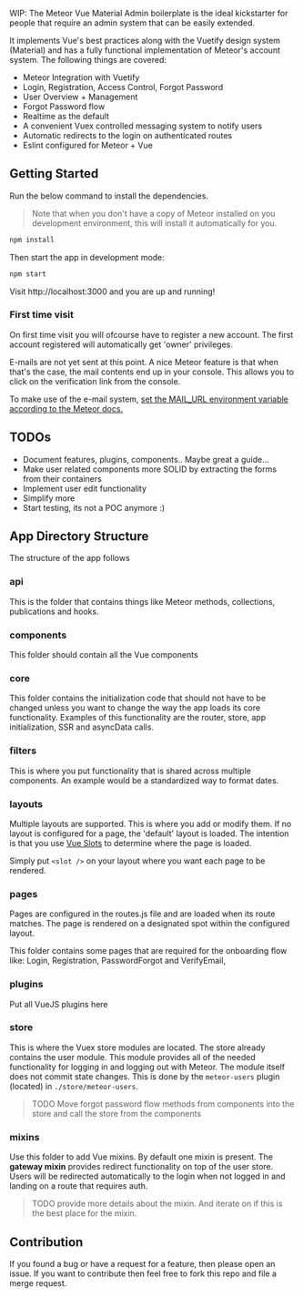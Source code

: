 WIP: The Meteor Vue Material Admin boilerplate is the ideal kickstarter for people that 
require an admin system that can be easily extended. 

It implements Vue's best practices along with the Vuetify design system (Material) 
and has a fully functional implementation of Meteor's account system. The following things 
are covered:

- Meteor Integration with Vuetify
- Login, Registration, Access Control, Forgot Password
- User Overview + Management
- Forgot Password flow
- Realtime as the default
- A convenient Vuex controlled messaging system to notify users 
- Automatic redirects to the login on authenticated routes
- Eslint configured for Meteor + Vue

## Getting Started

Run the below command to install the dependencies. 

>Note that when you don't have a copy of Meteor 
installed on you development environment, this will install it automatically for you.

```sh
npm install
```

Then start the app in development mode:

```sh
npm start
```

Visit http://localhost:3000 and you are up and running!

### First time visit
On first time visit you will ofcourse have to register a new account. The first account 
registered will automatically get 'owner' privileges. 

E-mails are not yet sent at this point. A nice Meteor feature is that when that's the case, 
the mail contents end up in your console. This allows you to click on the verification link 
from the console.

To make use of the e-mail system, 
[set the MAIL_URL environment variable according to the Meteor docs.](https://docs.meteor.com/api/email.html)

## TODOs

- Document features, plugins, components.. Maybe great a guide...
- Make user related components more SOLID by extracting the forms from their containers
- Implement user edit functionality
- Simplify more
- Start testing, its not a POC anymore :)

## App Directory Structure
The structure of the app follows

### api
This is the folder that contains things like Meteor methods, collections, publications and hooks. 

### components
This folder should contain all the Vue components

### core
This folder contains the initialization code that should not have to be changed unless you want to change 
the way the app loads its core functionality. Examples of this functionality are the router, store, app initialization, 
SSR and asyncData calls.

### filters
This is where you put functionality that is shared across multiple components. An example would be a standardized 
way to format dates.

### layouts
Multiple layouts are supported. This is where you add or modify them. If no layout is configured for a page, 
the 'default' layout is loaded. The intention is that you use [Vue Slots](https://vuejs.org/v2/guide/components-slots.html) 
to determine where the page is loaded. 

Simply put `<slot />` on your layout where you want each page to be rendered.

### pages
Pages are configured in the routes.js file and are loaded when its route matches. The page is rendered on a 
designated spot within the configured layout.

This folder contains some pages that are required for the onboarding flow like: Login, Registration, PasswordForgot and VerifyEmail,  

### plugins
Put all VueJS plugins here

### store
This is where the Vuex store modules are located. The store already contains the user module. This 
module provides all of the needed functionality for logging in and logging out with Meteor. The module 
itself does not commit state changes. This is done by the `meteor-users` plugin (located) in `./store/meteor-users`.

> TODO Move forgot password flow methods from components into the store and call the store from 
the components

### mixins
Use this folder to add Vue mixins. By default one mixin is present. The **gateway mixin** 
provides redirect functionality on top of the user store. Users will be redirected automatically 
to the login when not logged in and landing on a route that requires auth. 

> TODO provide more details about the mixin. And iterate on if this is the best place for the mixin.

## Contribution

If you found a bug or have a request for a feature, then please open an issue. If you 
want to contribute then feel free to fork this repo and file a merge request. 

